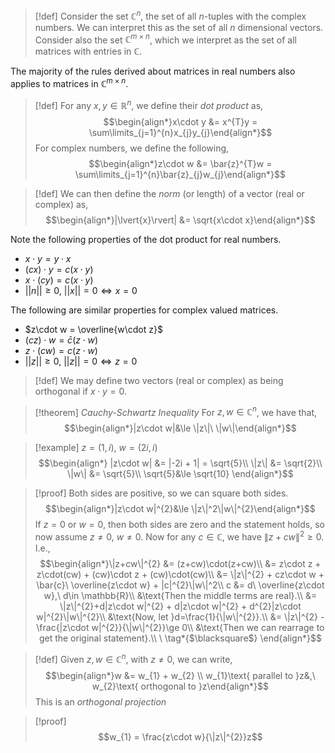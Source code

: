 >[!def]
>Consider the set $\mathbb{C}^{n}$, the set of all $n$-tuples with the complex numbers. We can interpret this as the set of all $n$ dimensional vectors.
>Consider also the set $\mathbb{C}^{m\times n}$, which we interpret as the set of all matrices with entries in $\mathbb{C}$.

The majority of the rules derived about matrices in real numbers also applies to matrices in $\mathbb{C}^{m\times n}$.

>[!def]
>For any $x,y\in\mathbb{R}^{n}$, we define their *dot product* as,
>$$\begin{align*}x\cdot y &= x^{T}y = \sum\limits_{j=1}^{n}x_{j}y_{j}\end{align*}$$
>For complex numbers, we define the following,
>$$\begin{align*}z\cdot w &= \bar{z}^{T}w = \sum\limits_{j=1}^{n}\bar{z}_{j}w_{j}\end{align*}$$

>[!def]
>We can then define the *norm* (or length) of a vector (real or complex) as,
>$$\begin{align*}|\lvert{x}\rvert| &= \sqrt{x\cdot x}\end{align*}$$

Note the following properties of the dot product for real numbers.
- $x\cdot y = y\cdot x$
- $(cx)\cdot y = c(x\cdot y)$
- $x\cdot(cy) = c(x\cdot y)$
- $||n||\ge 0,\ ||x|| = 0 \Leftrightarrow x=0$

The following are similar properties for complex valued matrices.
- $z\cdot w = \overline{w\cdot z}$
- $(cz)\cdot w = \bar{c}(z\cdot w)$
- $z\cdot (cw) = c(z\cdot w)$
- $||z||\ge 0,\ ||z|| = 0\Leftrightarrow z=0$

>[!def]
>We may define two vectors (real or complex) as being orthogonal if $x\cdot y = 0$.

>[!theorem]
>*Cauchy-Schwartz Inequality*
>For $z, w\in\mathbb{C}^{n}$, we have that,
>$$\begin{align*}|z\cdot w|&\le \|z\|\ \|w\|\end{align*}$$

>[!example]
>$z = (1,i),\ w=(2i,i)$
>$$\begin{align*}
|z\cdot w| &= |-2i + 1| = \sqrt{5}\\
\|z\| &= \sqrt{2}\\
\|w\| &= \sqrt{5}\\
\sqrt{5}&\le \sqrt{10}
\end{align*}$$

>[!proof]
>Both sides are positive, so we can square both sides.
>$$\begin{align*}|z\cdot w|^{2}&\le \|z\|^2\|w\|^{2}\end{align*}$$
>If $z=0$ or $w=0$, then both sides are zero and the statement holds, so now assume $z\ne 0$, $w\ne 0$.
>Now for any $c\in\mathbb{C}$, we have $\|z+cw\|^{2} \ge0$. I.e.,
>$$\begin{align*}\|z+cw\|^{2} &= (z+cw)\cdot(z+cw)\\
&= z\cdot z + z\cdot(cw) + (cw)\cdot z + (cw)\cdot(cw)\\
&= \|z\|^{2} + cz\cdot w + \bar{c}\ \overline{z\cdot w} + |c|^{2}\|w\|^2\\
c &= d\ \overline{z\cdot w},\ d\in \mathbb{R}\\
&\text{Then the middle terms are real}.\\
&= \|z\|^{2}+d|z\cdot w|^{2} + d|z\cdot w|^{2} + d^{2}|z\cdot w|^{2}\|w\|^{2}\\
&\text{Now, let }d=\frac{1}{\|w\|^{2}}.\\
&= \|z\|^{2} - \frac{|z\cdot w|^{2}}{\|w\|^{2}}\ge 0\\
&\text{Then we can rearrage to get the original statement}.\\
\ \tag*{$\blacksquare$}
\end{align*}$$

>[!def]
>Given $z,w\in \mathbb{C}^{n}$, with $z\ne 0$, we can write,
>$$\begin{align*}w &= w_{1} + w_{2} \\ w_{1}\text{ parallel to }z&,\ w_{2}\text{ orthogonal to }z\end{align*}$$
>This is an *orthogonal projection*

>[!proof]
>$$w_{1} = \frac{z\cdot w}{\|z\|^{2}}z$$
